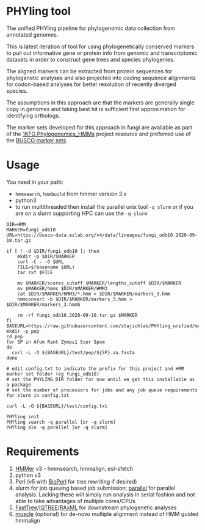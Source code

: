 # PHYling tool
The unified PHYling pipeline for phylogenomic data collection from annotated genomes.

This is latest iteration of tool for using phylogenetically conserved markers to pull out informative 
gene or protein info from genomic and transcriptomic datasets in order to construct gene trees and species phylogenies.

The aligned markers can be extracted from protein sequences for phylogenetic analyses and also projected into coding sequence alignments for codon-based analyses for better resolution of recently diverged species. 

The assumptions in this approach are that the markers are generally single copy in genomes and taking best hit is sufficient first approximation for identifying orthologs. 

The marker sets developed for this approach in fungi are available as part of the [1KFG Phylogenomics_HMMs](https://github.com/1KFG/Phylogenomics_HMMs) project resource and preferred use of the [BUSCO marker sets](https://busco-data.ezlab.org/v4/data/lineages/).

Usage
=====

You need in your path:
- `hmmsearch`, `hmmbuild` from hmmer version 3.x
- python3
- to run multithreaded then install the parallel unix tool `-q slurm` or if you are on a slurm supporting HPC can use the `-q slurm`
```
DIR=HMM
MARKER=fungi_odb10
URL=https://busco-data.ezlab.org/v4/data/lineages/fungi_odb10.2020-09-10.tar.gz

if [ ! -d $DIR/fungi_odb10 ]; then
    mkdir -p $DIR/$MARKER
    curl -C - -O $URL
    FILE=$(basename $URL)
    tar zxf $FILE

    mv $MARKER/scores_cutoff $MARKER/lengths_cutoff $DIR/$MARKER
    mv $MARKER/hmms $DIR/$MARKER/HMM3
    cat $DIR/$MARKER/HMM3/*.hmm > $DIR/$MARKER/markers_3.hmm
    hmmconvert -b $DIR/$MARKER/markers_3.hmm > $DIR/$MARKER/markers_3.hmmb

    rm -rf fungi_odb10.2020-09-10.tar.gz $MARKER
fi
BASEURL=https://raw.githubusercontent.com/stajichlab/PHYling_unified/main/
mkdir -p pep
cd pep
for SP in Afum Rant Zymps1 Scer Spom
do
  curl -L -O ${BASEURL}/test/pep/${SP}.aa.fasta
done

# edit config.txt to indicate the prefix for this project and HMM marker set folder (eg fungi_odb10)
# set the PHYLING_DIR folder for now until we get this installable as a package
# set the number of processors for jobs and any job queue requirements for slurm in config.txt

curl -L -O ${BASEURL}/test/config.txt

PHYling init
PHYling search -q parallel [or -q slurm]
PHYling aln -q parallel [or -q slurm]

```

Requirements
============
1. [HMMer](http://hmmer.org/) v3 - hmmsearch, hmmalign, esl-sfetch 
1. python v3
1. Perl (v5 with [BioPerl](http://bioperl.org) for tree rewriting if desired)
1. slurm for job queuing based job submission; [parallel](https://www.gnu.org/software/parallel/) for parallel analysis. Lacking these will simply run analysis in serial fashion and not able to take advantages of multiple cores/CPUs
1. [FastTree](http://www.microbesonline.org/fasttree/)/[IQTREE](http://www.iqtree.org/)/[RAxML](https://sco.h-its.org/exelixis/software.html) for downstream phylogenetic analyses
1. [muscle](https://www.drive5.com/muscle/) (optional) for de-novo multiple alignment instead of HMM guided hmmalign
